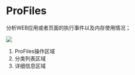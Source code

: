 # ProFiles

分析WEB应用或者页面的执行事件以及内存使用情况；

![](http://i.imgur.com/EAUwM0p.jpg)

1. ProFiles操作区域
2. 分类列表区域
3. 详细信息区域